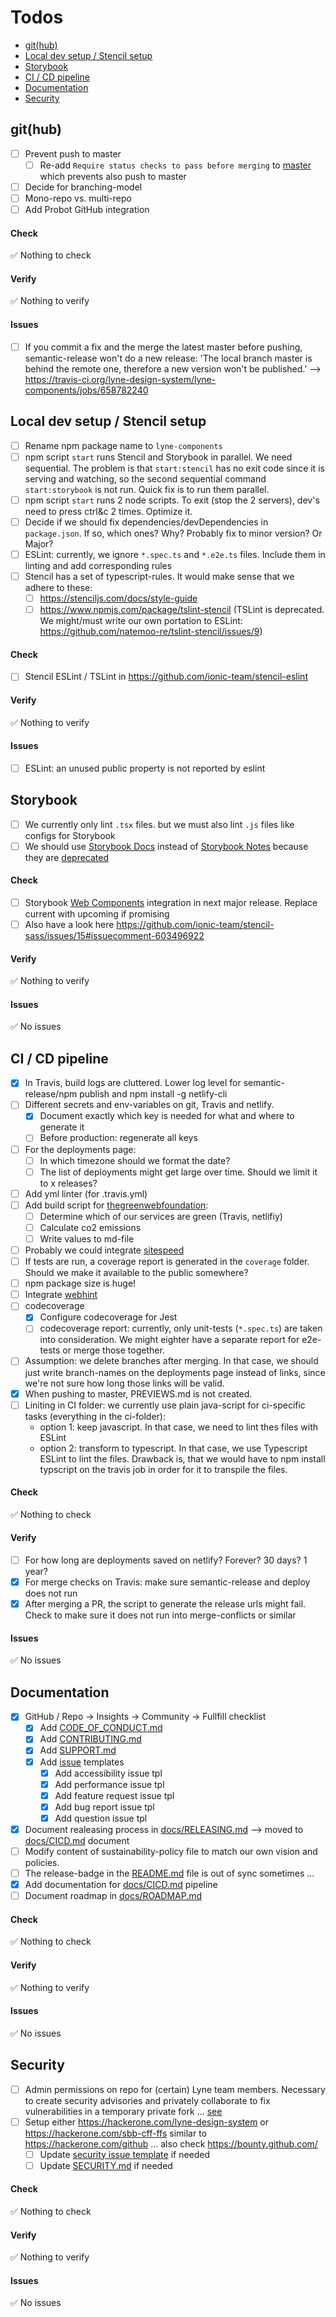 # Todos

- [git(hub)](#github)
- [Local dev setup / Stencil setup](#local-dev-setup--stencil-setup)
- [Storybook](#storybook)
- [CI / CD pipeline](#ci--cd-pipeline)
- [Documentation](#documentation)
- [Security](#security)


## git(hub)
- [ ] Prevent push to master
  - [ ] Re-add `Require status checks to pass before merging` to [master](https://github.com/lyne-design-system/lyne-components/settings/branch_protection_rules/15040780) which prevents also push to master
- [ ] Decide for branching-model
- [ ] Mono-repo vs. multi-repo
- [ ] Add Probot GitHub integration

#### Check
✅ Nothing to check

#### Verify
✅ Nothing to verify

#### Issues
- [ ] If you commit a fix and the merge the latest master before pushing, semantic-release won't do a new release: 'The local branch master is behind the remote one, therefore a new version won't be published.' --> https://travis-ci.org/lyne-design-system/lyne-components/jobs/658782240

## Local dev setup / Stencil setup
- [ ] Rename npm package name to ```lyne-components```
- [ ] npm script ```start``` runs Stencil and Storybook in parallel. We need sequential. The problem is that ```start:stencil``` has no exit code since it is serving and watching, so the second sequential command ```start:storybook``` is not run. Quick fix is to run them parallel.
- [ ] npm script ```start``` runs 2 node scripts. To exit (stop the 2 servers), dev's need to press ctrl&c 2 times. Optimize it.
- [ ] Decide if we should fix dependencies/devDependencies in `package.json`. If so, which ones? Why? Probably fix to minor version? Or Major?
- [ ] ESLint: currently, we ignore ```*.spec.ts``` and ```*.e2e.ts``` files. Include them in linting and add corresponding rules
- [ ] Stencil has a set of typescript-rules. It would make sense that we adhere to these:
  - [ ] https://stenciljs.com/docs/style-guide
  - [ ] https://www.npmjs.com/package/tslint-stencil (TSLint is deprecated. We might/must write our own portation to ESLint: https://github.com/natemoo-re/tslint-stencil/issues/9)

#### Check
- [ ] Stencil ESLint / TSLint in https://github.com/ionic-team/stencil-eslint

#### Verify
✅ Nothing to verify

#### Issues
- [ ] ESLint: an unused public property is not reported by eslint

## Storybook
- [ ] We currently only lint `.tsx` files. but we must also lint `.js` files like configs for Storybook
- [ ] We should use [Storybook Docs](https://github.com/storybookjs/storybook/tree/next/addons/docs) instead of [Storybook Notes](https://github.com/storybookjs/storybook/tree/master/addons/notes) because they are [deprecated](https://github.com/storybookjs/storybook#deprecated-addons)

#### Check
- [ ] Storybook [Web Components](https://github.com/storybookjs/storybook/tree/next/app/web-components) integration in next major release. Replace current with upcoming if promising
- [ ] Also have a look here https://github.com/ionic-team/stencil-sass/issues/15#issuecomment-603496922 

#### Verify
✅ Nothing to verify

#### Issues
✅ No issues


## CI / CD pipeline
- [x] In Travis, build logs are cluttered. Lower log level for semantic-release/npm publish and npm install -g netlify-cli
- [ ] Different secrets and env-variables on git, Travis and netlify.
  - [x] Document exactly which key is needed for what and where to generate it
  - [ ] Before production: regenerate all keys
- [ ] For the deployments page:
  - [ ] In which timezone should we format the date?
  - [ ] The list of deployments might get large over time. Should we limit it to x releases?
- [ ] Add yml linter (for .travis.yml)
- [ ] Add build script for [thegreenwebfoundation](https://github.com/thegreenwebfoundation/co2.js):
  - [ ] Determine which of our services are green (Travis, netlifiy)
  - [ ] Calculate co2 emissions
  - [ ] Write values to md-file
- [ ] Probably we could integrate [sitespeed](https://www.sitespeed.io)
- [ ] If tests are run, a coverage report is generated in the ```coverage``` folder. Should we make it available to the public somewhere?
- [ ] npm package size is huge!
- [ ] Integrate [webhint](https://webhint.io/docs/user-guide/)
- [ ] codecoverage
  - [x] Configure codecoverage for Jest
  - [ ] codecoverage report: currently, only unit-tests (```*.spec.ts```) are taken into consideration. We might eighter have a separate report for e2e-tests or merge those together.
- [ ] Assumption: we delete branches after merging. In that case, we should just write branch-names on the deployments page instead of links, since we're not sure how long those links will be valid.
- [x] When pushing to master, PREVIEWS.md is not created.
- [ ] Liniting in CI folder: we currently use plain java-script for ci-specific tasks (everything in the ci-folder):
  - option 1: keep javascript. In that case, we need to lint thes files with ESLint
  - option 2: transform to typescript. In that case, we use Typescript ESLint to lint the files. Drawback is, that we would have to npm install typscript on the travis job in order for it to transpile the files.

#### Check
✅ Nothing to check

#### Verify
- [ ] For how long are deployments saved on netlify? Forever? 30 days? 1 year?
- [x] For merge checks on Travis: make sure semantic-release and deploy does not run
- [x] After merging a PR, the script to generate the release urls might fail. Check to make sure it does not run into merge-conflicts or similar

#### Issues
✅ No issues

## Documentation
- [x] GitHub / Repo -> Insights -> Community -> Fullfill checklist
  - [x] Add [CODE_OF_CONDUCT.md](/.github/CODE_OF_CONDUCT.md)
  - [x] Add [CONTRIBUTING.md](/.github/CONTRIBUTING.md)
  - [x] Add [SUPPORT.md](/.github/SUPPORT.md)
  - [x] Add [issue](/.github/ISSUE_TEMPLATE) templates
    - [x] Add accessibility issue tpl
    - [x] Add performance issue tpl
    - [x] Add feature request issue tpl
    - [x] Add bug report issue tpl
    - [x] Add question issue tpl
- [x] Document realeasing process in [docs/RELEASING.md](docs/RELEASING.md) --> moved to [docs/CICD.md](docs/CICD.md) document
- [ ] Modify content of sustainability-policy file to match our own vision and policies.
- [ ] The release-badge in the [README.md](./README.md) file is out of sync sometimes ...
- [X] Add documentation for [docs/CICD.md](docs/CICD.md) pipeline
- [ ] Document roadmap in [docs/ROADMAP.md](docs/ROADMAP.md)

#### Check
✅ Nothing to check

#### Verify
✅ Nothing to verify

#### Issues
✅ No issues


## Security
- [ ] Admin permissions on repo for (certain) Lyne team members. Necessary to create security advisories and privately collaborate to fix vulnerabilities in a temporary private fork ... [see](https://help.github.com/en/github/managing-security-vulnerabilities/about-github-security-advisories)
- [ ] Setup either https://hackerone.com/lyne-design-system or https://hackerone.com/sbb-cff-ffs similar to https://hackerone.com/github ... also check https://bounty.github.com/
  - [ ] Update [security issue template](.github/ISSUE_TEMPLATE/00-security-issue.md) if needed
  - [ ] Update [SECURITY.md](.github/SECURITY.md) if needed

#### Check
✅ Nothing to check

#### Verify
✅ Nothing to verify

#### Issues
✅ No issues